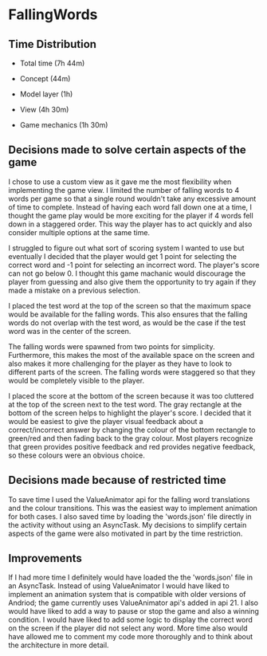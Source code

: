 # FallingWords

## Time Distribution

* Total time (7h 44m)

* Concept (44m)

* Model layer (1h)

* View (4h 30m)

* Game mechanics (1h 30m)

## Decisions made to solve certain aspects of the game

I chose to use a custom view as it gave me the most flexibility when implementing the game view. I limited the number of falling words to 4 words per game so that a single round wouldn't take any excessive amount of time to complete. Instead of having each word fall down one at a time, I thought the game play would be more exciting for the player if 4 words fell down in a staggered order. This way the player has to act quickly and also consider multiple options at the same time. 

I struggled to figure out what sort of scoring system I wanted to use but eventually I decided that the player would get 1 point for selecting the correct word and -1 point for selecting an incorrect word. The player's score can not go below 0. I thought this game machanic would discourage the player from guessing and also give them the opportunity to try again if they made a mistake on a previous selection.

I placed the test word at the top of the screen so that the maximum space would be available for the falling words. This also ensures that the falling words do not overlap with the test word, as would be the case if the test word was in the center of the screen. 

The falling words were spawned from two points for simplicity. Furthermore, this makes the most of the available space on the screen and also makes it more challenging for the player as they have to look to different parts of the screen. The falling words were staggered so that they would be completely visible to the player.

I placed the score at the bottom of the screen because it was too cluttered at the top of the screen next to the test word. The gray rectangle at the bottom of the screen helps to highlight the player's score. I decided that it would be easiest to give the player visual feedback about a correct/incorrect answer by changing the colour of the bottom rectangle to green/red and then fading back to the gray colour. Most players recognize that green provides positive feedback and red provides negative feedback, so these colours were an obvious choice.

## Decisions made because of restricted time

To save time I used the ValueAnimator api for the falling word translations and the colour transitions. This was the easiest way to implement animation for both cases. I also saved time by loading the 'words.json' file directly in the activity without using an AsyncTask. My decisions to simplify certain aspects of the game were also motivated in part by the time restriction.

## Improvements

If I had more time I definitely would have loaded the the 'words.json' file in an AsyncTask. Instead of using ValueAnimator I would have liked to implement an animation system that is compatible with older versions of Andriod; the game currently uses ValueAnimator api's added in api 21. I also would have liked to add a way to pause or stop the game and also a winning condition. I would have liked to add some logic to display the correct word on the screen if the player did not select any word. More time also would have allowed me to comment my code more thoroughly and to think about the architecture in more detail.
